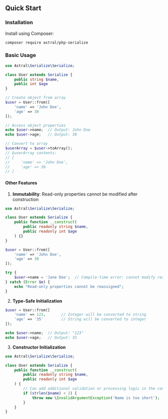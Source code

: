 ## Quick Start

### Installation

Install using Composer:

```bash
composer require astral/php-serialize
```

### Basic Usage

```php
use Astral\Serialize\Serialize;

class User extends Serialize {
    public string $name,
    public int $age
}

// Create object from array
$user = User::from([
    'name' => 'John Doe',
    'age' => 30
]);

// Access object properties
echo $user->name;  // Output: John Doe
echo $user->age;   // Output: 30

// Convert to array
$userArray = $user->toArray();
// $userArray contents:
// [
//     'name' => 'John Doe',
//     'age' => 30
// ]
```

#### Other Features

1. **Immutability**: Read-only properties cannot be modified after construction

```php
use Astral\Serialize\Serialize;

class User extends Serialize {
    public function __construct(
        public readonly string $name,
        public readonly int $age
    ) {}
}

$user = User::from([
    'name' => 'John Doe',
    'age' => 30
]);

try {
    $user->name = 'Jane Doe';  // Compile-time error: cannot modify read-only property
} catch (Error $e) {
    echo "Read-only properties cannot be reassigned";
}
```

2. **Type-Safe Initialization**

```php
$user = User::from([
    'name' => 123,       // Integer will be converted to string
    'age' => '35'        // String will be converted to integer
]);

echo $user->name;  // Output: "123"
echo $user->age;   // Output: 35
```

3. **Constructor Initialization**

```php
use Astral\Serialize\Serialize;

class User extends Serialize {
    public function __construct(
        public readonly string $name,
        public readonly int $age
    ) {
        // Can add additional validation or processing logic in the constructor
        if (strlen($name) < 2) {
            throw new \InvalidArgumentException('Name is too short');
        }
    }
}
```